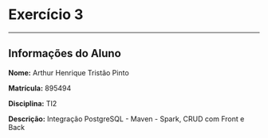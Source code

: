 # Exercício 3
---
## Informações do Aluno

**Nome:** Arthur Henrique Tristão Pinto

**Matrícula:** 895494

**Disciplina:** TI2

**Descrição:** Integração PostgreSQL - Maven - Spark, CRUD com Front e Back
